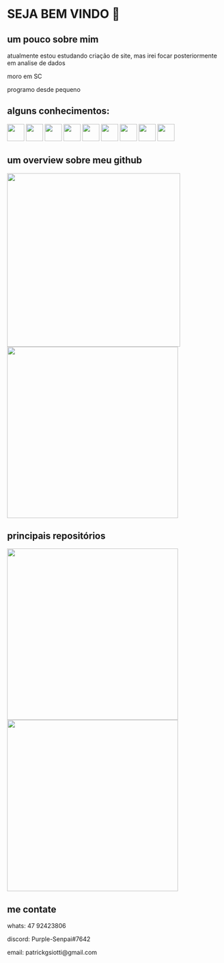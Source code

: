 <h1>SEJA BEM VINDO 👋</h1>
<div>
  <h2>um pouco sobre mim</h2>
  <p>atualmente estou estudando criação de site, mas irei focar posteriormente em analise de dados</p>
  <p>moro em SC</p>
  <p>programo desde pequeno</p>
</div>
<div>
  <h2>alguns conhecimentos:</h2>
  <img src="https://cdn.jsdelivr.net/gh/devicons/devicon/icons/html5/html5-original.svg" width="40">
  <img src="https://cdn.jsdelivr.net/gh/devicons/devicon/icons/css3/css3-plain.svg" width="40">
  <img src="https://cdn.jsdelivr.net/gh/devicons/devicon/icons/python/python-original.svg" width="40">
  <img src="https://cdn.jsdelivr.net/gh/devicons/devicon/icons/flask/flask-original.svg" width="40">
  <img src="https://cdn.jsdelivr.net/gh/devicons/devicon/icons/git/git-original.svg" width="40">
  <img src="https://cdn.jsdelivr.net/gh/devicons/devicon/icons/heroku/heroku-plain.svg" width="40">
  <img src="https://cdn.jsdelivr.net/gh/devicons/devicon/icons/linux/linux-original.svg" width="40">
  <img src="https://cdn.jsdelivr.net/gh/devicons/devicon/icons/selenium/selenium-original.svg" width="40">
  <img src="https://cdn.jsdelivr.net/gh/devicons/devicon/icons/vscode/vscode-original.svg" width="40">
</div>
<div>
  <h2>um overview sobre meu github</h2>
  <a href="https://github.com/patrick-siotti"><img src="https://github-readme-stats.vercel.app/api?username=patrick-siotti&show_icons=true&theme=dark" width="405"></a>
  <a href="https://github.com/patrick-siotti"><img src="https://github-readme-stats.vercel.app/api/top-langs/?username=patrick-siotti&layout=compact&theme=dark" width="400"></a>
</div>
<div>
  <h2>principais repositórios</h2>
  <a href="https://github.com/patrick-siotti"><img src="https://github-readme-stats.vercel.app/api/pin/?username=patrick-siotti&repo=projetos_python&theme=dark" width="400"></a>
  <a href="https://github.com/patrick-siotti"><img src="https://github-readme-stats.vercel.app/api/pin/?username=patrick-siotti&repo=projeto-sites&theme=dark" width="400"></a>
</div>
<div>
  <h2>me contate</h2>
  <p>whats: 47 92423806</p>
  <p>discord: Purple-Senpai#7642</p>
  <p>email: patrickgsiotti@gmail.com</p>
</div>
